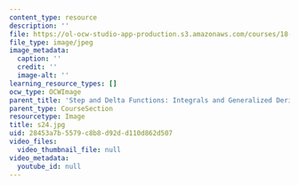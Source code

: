 ```yaml
---
content_type: resource
description: ''
file: https://ol-ocw-studio-app-production.s3.amazonaws.com/courses/18-03sc-differential-equations-fall-2011/28453a7b5579c8b8d92dd110d862d507_s24.jpg
file_type: image/jpeg
image_metadata:
  caption: ''
  credit: ''
  image-alt: ''
learning_resource_types: []
ocw_type: OCWImage
parent_title: 'Step and Delta Functions: Integrals and Generalized Derivatives'
parent_type: CourseSection
resourcetype: Image
title: s24.jpg
uid: 28453a7b-5579-c8b8-d92d-d110d862d507
video_files:
  video_thumbnail_file: null
video_metadata:
  youtube_id: null
---
```

